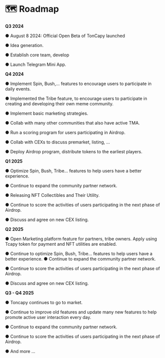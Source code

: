# 🗺️ Roadmap

**Q3 2024**&#x20;

● August 8 2024: Official Open Beta of TonCapy launched&#x20;

● Idea generation.&#x20;

● Establish core team, develop&#x20;

● Launch Telegram Mini App.&#x20;

**Q4 2024**&#x20;

● Implement Spin, Bush,... features to encourage users to participate in daily events.&#x20;

● Implemented the Tribe feature, to encourage users to participate in creating and developing their own meme community.&#x20;

● Implement basic marketing strategies.

● Collab with many other communities that also have active TMA.&#x20;

● Run a scoring program for users participating in Airdrop.&#x20;

● Collab with CEXs to discuss premarket, listing, ...&#x20;

● Deploy Airdrop program, distribute tokens to the earliest players.&#x20;

**Q1 2025**&#x20;

● Optimize Spin, Bush, Tribe... features to help users have a better experience.&#x20;

● Continue to expand the community partner network.&#x20;

● Releasing NFT Collectibles and Their Utility.&#x20;

● Continue to score the activities of users participating in the next phase of Airdrop.&#x20;

● Discuss and agree on new CEX listing.

**Q2 2025**&#x20;

● Open Marketing platform feature for partners, tribe owners. Apply using Tcapy token for payment and NFT utilities are enabled.&#x20;

● Continue to optimize Spin, Bush, Tribe... features to help users have a better experience. ● Continue to expand the community partner network.&#x20;

● Continue to score the activities of users participating in the next phase of Airdrop.&#x20;

● Discuss and agree on new CEX listing.

**Q3 - Q4 2025**&#x20;

● Toncapy continues to go to market.&#x20;

● Continue to improve old features and update many new features to help promote active user interaction every day.&#x20;

● Continue to expand the community partner network.&#x20;

● Continue to score the activities of users participating in the next phase of Airdrop.&#x20;

● And more ...
